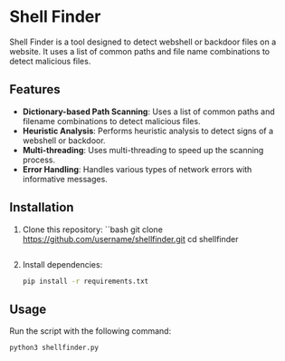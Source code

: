 # Shell Finder

Shell Finder is a tool designed to detect webshell or backdoor files on a website. It uses a list of common paths and file name combinations to detect malicious files.

## Features

- **Dictionary-based Path Scanning**: Uses a list of common paths and filename combinations to detect malicious files.
- **Heuristic Analysis**: Performs heuristic analysis to detect signs of a webshell or backdoor.
- **Multi-threading**: Uses multi-threading to speed up the scanning process.
- **Error Handling**: Handles various types of network errors with informative messages.

## Installation

1. Clone this repository:
    ``bash
    git clone https://github.com/username/shellfinder.git
    cd shellfinder
    ```

2. Install dependencies:
    ```bash
    pip install -r requirements.txt
    ```

## Usage

Run the script with the following command:
```bash
python3 shellfinder.py
